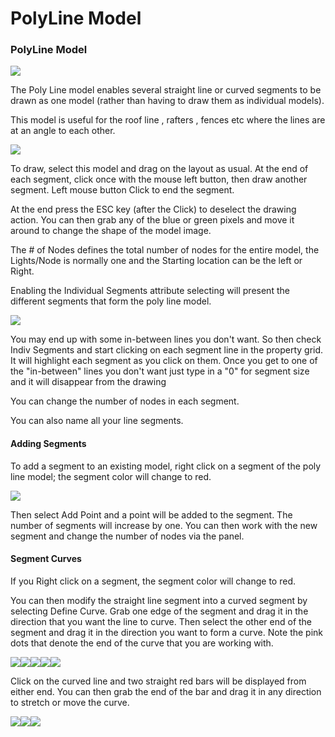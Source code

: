 # PolyLine Model

### **PolyLine Model**

![](https://lh3.googleusercontent.com/PowHJuhKZzK2qOtx2TyF-3hZXX8IbC05zdnZPbx08C1-9LyTUy3Dey6UjZf1EsqI1SxPZEpqEEWi2slT4SGogMlvpAexJ6iF1lkoY8r4EqIUh74DNN4mpsuLxPJdEA74oIx0FFI9)

The Poly Line model enables several straight line or curved segments to be drawn as one model \(rather than having to draw them as individual models\).

This model is useful for the roof line , rafters , fences etc where the lines are at an angle to each other.

![](https://lh4.googleusercontent.com/ZmGIBku4jEUOeeKGj1_-ox9Z9tatXGf-bI-K2gRX7Qh1nsGcL58RqCI8uZr1M-AoJePnhAZ__Y0w0_aDXoqxwP1by2XwF6REEn_PO7Ctsz9Zu3AnlrsgezEJ0v4allZdveqf8yvE)

To draw, select this model and drag on the layout as usual. At the end of each segment, click once with the mouse left button, then draw another segment. Left mouse button Click to end the segment.

At the end press the ESC key \(after the Click\) to deselect the drawing action. You can then grab any of the blue or green pixels and move it around to change the shape of the model image.

The \# of Nodes defines the total number of nodes for the entire model, the Lights/Node is normally one and the Starting location can be the left  or Right.

Enabling the Individual Segments attribute selecting will present the different segments that form the poly line model.

![](https://lh6.googleusercontent.com/W9YCjhKWLNsjf8WAAe6sL5sxma6Nb0EfZUynK1y_POKw5KkA3IKcvWzuuFUnId51mfjBAn1JTOXNmamfGHiS8a-ZT3e_mUI7nQ0Ua_Hnw7HORmn_O8VOSRhVInAbn2YTVJ_zCrZH)

You may end up with some in-between lines you don't want. So then check Indiv Segments and start clicking on each segment line in the property grid. It will highlight each segment as you click on them. Once you get to one of the "in-between" lines you don't want just type in a "0" for segment size and it will disappear from the drawing

You can change the number of nodes in each segment.

You can also name all your line segments.

#### Adding Segments  

To add a segment to an existing model, right click on a segment of the poly line model; the segment color will change to red.

![](https://lh5.googleusercontent.com/QJ4Fh-JVtN3SNZ2Jivk1BCtIUwTmQSujHnKInIox-uuw2UFSGI6pwn-XWZ2sLL-AIStxWrlCPfLYee0cXKu-ejm3q2igrjn3WERUt9C-_xDxe4-DqQuKyY8P1PIApk0jJfef6MJq)

Then select Add Point and a point will be added to the segment. The number of segments will increase by one. You can then work with the new segment and change the number of nodes via the panel.

#### Segment Curves

If you Right click on a segment, the segment color will change to red.

You can then modify the straight line segment into a curved segment by selecting Define Curve.  Grab one edge of the segment and drag it in the direction that you want the line to curve. Then select the other end of the segment and drag it in the direction you want to form a curve. Note the pink dots that denote the end of the curve that you are working with.

![](https://lh5.googleusercontent.com/107vY0KWXNrEwpZTHkc2IN5_wXeMEjdWl6BhR-3KLg5JXMxE8Ph4YEp033ok-MN3jBSHbChBSB9n8LK-Qb9bIvsEhqFZkdQ6_zSwKAMNGYuVOm7l1p0X7lqpi4QSVgrhrol0lZza)![](https://lh4.googleusercontent.com/Uy4rNlBuPVHRBjgKFlZxvtD12xSDbdHkYVb_zD6Ex_gvo8VqzZpZfLVAdKel3MuoBZgA3rQZiIWiOYzUVPtEnjG3Yazu_9YLj9tXV8mXTWxcHpqAOP_gJe1i-9TMMRpkXi7coJAw)![](https://lh4.googleusercontent.com/B4CMRuaJOK8rta2zW8bqfNhim9eqGDDtGigYkldRp6PGgqsui_1yawqJTmZ3eQygbBRvSqAJLKAo0RJRwDyrQ2OsuS4iVZk8O9DS65SgOGJQEYSNBcZyl5JyBX3DiPr7WB7P1za-)![](https://lh3.googleusercontent.com/F_GblKpR4yY4Eykfo5bvGjTsk0h-NERcbVUMRFqEpLmmww4H9UeSpKUVzY744ggmOh4SZICmA9n6HsSB0zETbqh6Adsr77RYASBrQB26qIY0m38MX0w9FAhKdJi1ztWp3CQIaprc)![](https://lh5.googleusercontent.com/AAm7zTTSb6UteQS5Gfdy_ZmThkjwm9gITARTi2BGyn8EZiVLRU1jSkftd_f-JghJ92EyDEbe8BoqdZ2sYxqwEANOLC26NIl-FR7fohuJ_3JBVl2dyZOhJtlRyDhoaRQ0ytPDX_FY)

Click on the curved line and two straight red bars will be displayed from either end. You can then grab the end of the bar and drag it in any direction to stretch or move the curve.

![](https://lh6.googleusercontent.com/2rt2El09CkiE2Qe7E5tS8dLO69aLd7CESY4pf0uNOg-6mULXuJp8EdpL0h6ZR_ZTYMRWvOTydMznOGtmjcA4oT9RIG7bj2i4YOzsxb8fi5iNFIe2SnLkCnPMXJyfuuB8C7fZh_Fe)![](https://lh4.googleusercontent.com/VjlJWi0O_aFHY6sevP3xpNhqL1rY_yOKxp2UDUBkXiQKTb25wwIatwxPaFQSWQQvsTGETsMiFxel6Lw5_P5wZKv2Dgkqg0L8CMRO4JbqYALKMqmJh6r-T6Ok9aMPy_sOusppYcnM)![](https://lh5.googleusercontent.com/FL4CB9hHF9yELXfXH31FLaJE2WmxV9kv_YOiwVtdpzFP3mUOFM7N4P3TBZUFnbbod76k-5W58BVWwkA8s1ENLz6D2ux6VlxjtVEY38pktiNpV6DBJ6NRCg5_sgeFXW-0pgDYyO1O)

